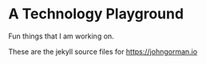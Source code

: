 # A Technology Playground

Fun things that I am working on.

These are the jekyll source files for https://johngorman.io


